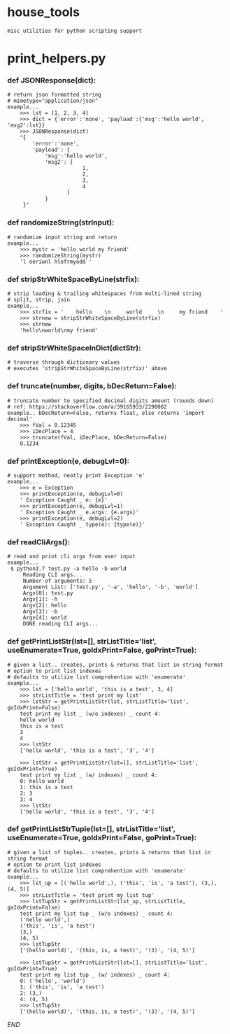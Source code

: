 # house_tools
    misc utilities for python scripting support

# print_helpers.py
### def JSONResponse(dict):
    # return json formatted string 
    # mimetype="application/json"
    example...
        >>> lst = [1, 2, 3, 4]
        >>> dict = {'error':'none', 'payload':{'msg':'hello world', 'msg2':lst}}
        >>> JSONResponse(dict)
        "{
            'error':'none', 
            'payload': {
                'msg':'hello world', 
                'msg2': [
                            1, 
                            2, 
                            3, 
                            4
                       ]
                }
         }"

### def randomizeString(strInput):
    # randomize input string and return
    example... 
        >>> mystr = 'hello world my friend'
        >>> randomizeString(mystr)
        'l oeriwnl hlefrmyodd '

### def stripStrWhiteSpaceByLine(strfix):
    # strip leading & trailing whitespaces from multi-lined string
    # split, strip, join 
    example...
        >>> strfix = '    hello    \n     world     \n     my friend    '
        >>> strnew = stripStrWhiteSpaceByLine(strfix)
        >>> strnew
        'hello\nworld\nmy friend'

### def stripStrWhiteSpaceInDict(dictStr):
    # traverse through dictionary values 
    # executes 'stripStrWhiteSpaceByLine(strfix)' above

### def truncate(number, digits, bDecReturn=False):
    # truncate number to specified decimal digits amount (rounds down)
    # ref: https://stackoverflow.com/a/39165933/2298002
    example.. bDecReturn=False, returns float, else returns 'import decimal'
        >>> fVal = 0.12345
        >>> iDecPlace = 4
        >>> truncate(fVal, iDecPlace, bDecReturn=False)
        0.1234

### def printException(e, debugLvl=0):
    # support method, neatly print Exception 'e'  
    example...
        >>> e = Exception 
        >>> printException(e, debugLvl=0)
        ' Exception Caught _ e: {e}'
        >>> printException(e, debugLvl=1)
        ' Exception Caught _ e.args: {e.args}'
        >>> printException(e, debugLvl=2)
        ' Exception Caught _ type(e): {type(e)}'

### def readCliArgs():
    # read and print cli args from user input
    example...
     $ python3.7 test.py -a hello -b world
         Reading CLI args...
         Number of arguments: 5
         Argument List: ['test.py', '-a', 'hello', '-b', 'world']
         Argv[0]: test.py
         Argv[1]: -h
         Argv[2]: hello
         Argv[3]: -b
         Argv[4]: world
         DONE reading CLI args...

### def getPrintListStr(lst=[], strListTitle='list', useEnumerate=True, goIdxPrint=False, goPrint=True):
    # given a list.. creates, prints & returns that list in string format
    # option to print list indexes
    # defaults to utilize list comprehention with 'enumerate'
    example...
        >>> lst = ['hello world', 'this is a test', 3, 4]
        >>> strListTitle = 'test print my list'
        >>> lstStr = getPrintListStr(lst, strListTitle='list', goIdxPrint=False)
        test print my list _ (w/o indexes) _ count 4:
        hello world
        this is a test
        3
        4
        >>> lstStr
        ['hello world', 'this is a test', '3', '4']
        
        >>> lstStr = getPrintListStr(lst=[], strListTitle='list', goIdxPrint=True)
        test print my list _ (w/ indexes) _ count 4:
        0: hello world
        1: this is a test
        2: 3
        3: 4
        >>> lstStr
        ['hello world', 'this is a test', '3', '4']
    
### def getPrintListStrTuple(lst=[], strListTitle='list', useEnumerate=True, goIdxPrint=False, goPrint=True):
    # given a list of tuples.. creates, prints & returns that list in string format
    # option to print list indexes
    # defaults to utilize list comprehention with 'enumerate'
    example...
        >>> lst_up = [('hello world',), ('this', 'is', 'a test'), (3,), (4, 5)]
        >>> strListTitle = 'test print my list tup'
        >>> lstTupStr = getPrintListStr(lst_up, strListTitle, goIdxPrint=False)
        test print my list tup _ (w/o indexes) _ count 4:
        ('hello world',)
        ('this', 'is', 'a test')
        (3,)
        (4, 5)
        >>> lstTupStr
        ['(hello world)', '(this, is, a test)', '(3)', '(4, 5)']
        
        >>> lstTupStr = getPrintListStr(lst=[], strListTitle='list', goIdxPrint=True)
        test print my list tup _ (w/ indexes) _ count 4:
        0: ('hello', 'world')
        1: ('this', 'is', 'a test')
        2: (3,)
        4: (4, 5)
        >>> lstTupStr
        ['(hello world)', '(this, is, a test)', '(3)', '(4, 5)']




_END_
